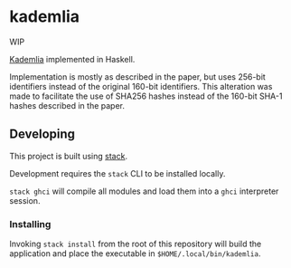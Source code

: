 # kademlia

WIP

[Kademlia](https://pdos.csail.mit.edu/~petar/papers/maymounkov-kademlia-lncs.pdf)
implemented in Haskell.

Implementation is mostly as described in the paper, but uses 256-bit
identifiers instead of the original 160-bit identifiers.  This alteration was
made to facilitate the use of SHA256 hashes instead of the 160-bit SHA-1 hashes
described in the paper.

## Developing

This project is built using [stack](https://www.haskellstack.org).

Development requires the `stack` CLI to be installed locally.

`stack ghci` will compile all modules and load them into a `ghci` interpreter
session.

### Installing

Invoking `stack install` from the root of this repository will build the
application and place the executable in `$HOME/.local/bin/kademlia`.

